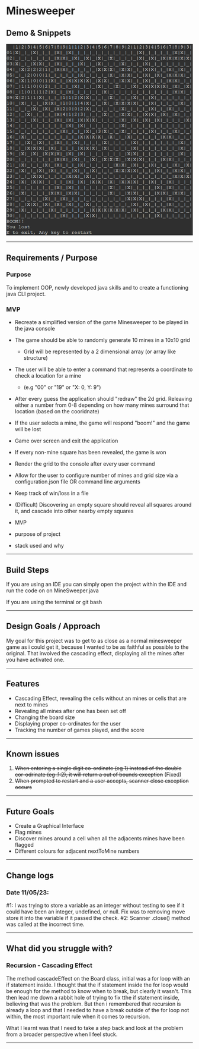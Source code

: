 # Minesweeper

<!-- {add test badges here, all projects you build from here on out will have tests, therefore you should have github workflow badges at the top of your repositories: [Github Workflow Badges](https://docs.github.com/en/actions/monitoring-and-troubleshooting-workflows/adding-a-workflow-status-badge)} -->

## Demo & Snippets

![plot](./assets/boardBomb.png)

---

## Requirements / Purpose

### Purpose

To implement OOP, newly developed java skills and to create a functioning java CLI project.

### MVP

- Recreate a simplified version of the game Minesweeper to be played in the java console
- The game should be able to randomly generate 10 mines in a 10x10 grid

  - Grid will be represented by a 2 dimensional array (or array like structure)

- The user will be able to enter a command that represents a coordinate to check a location for a mine

  - (e.g "00" or "19" or "X: 0, Y: 9")

- After every guess the application should "redraw" the 2d grid. Releaving either a number from 0-8 depending on how many mines surround that location (based on the cooridnate)
- If the user selects a mine, the game will respond "boom!" and the game will be lost
- Game over screen and exit the application

- If every non-mine square has been revealed, the game is won
- Render the grid to the console after every user command

- Allow for the user to configure number of mines and grid size via a configuration.json file OR command line arguments
- Keep track of win/loss in a file
- (Difficult) Discovering an empty square should reveal all squares around it, and cascade into other nearby empty squares

- MVP
- purpose of project
- stack used and why

---

## Build Steps

If you are using an IDE you can simply open the project within the IDE and run the code on on MineSweeper.java

If you are using the terminal or git bash

---

## Design Goals / Approach

My goal for this project was to get to as close as a normal minesweeper game as i could get it, because I wanted to be as faithful as possible to the original. That involved the cascading effect, displaying all the mines after you have activated one.

---

## Features

- Cascading Effect, revealing the cells without an mines or cells that are next to mines
- Revealing all mines after one has been set off
- Changing the board size
- Displaying proper co-ordinates for the user
- Tracking the number of games played, and the score

---

## Known issues

1. ~~When entering a single digit co-ordinate (eg 1) instead of the double cor-odrinate (eg .1:2), it will return a out of bounds exception~~ (Fixed)
2. ~~When prompted to restart and a user accepts, scanner close exception occurs~~

---

## Future Goals

- Create a Graphical Interface
- Flag mines
- Discover mines around a cell when all the adjacents mines have been flagged
- Different colours for adjacent nextToMine numbers

---

## Change logs

### Date 11/05/23:

#1: I was trying to store a variable as an integer without testing to see if it could have been an integer, undefined, or null. Fix was to removing move store it into the variable if it passed the check.
#2: Scanner .close() method was called at the incorrect time.

---

## What did you struggle with?

### Recursion - Cascading Effect

The method cascadeEffect on the Board class, initial was a for loop with an if statement inside. I thought that the if statement inside the for loop would be enough for the method to know when to break, but clearly it wasn't. This then lead me down a rabbit hole of trying to fix tthe if statement inside, believing that was the problem. But then i remembered that recursion is already a loop and that I needed to have a break outside of the for loop not within, the most important rule when it comes to recursion.

What I learnt was that I need to take a step back and look at the problem from a broader perspective when I feel stuck.

---

<!-- ## Licensing Details

- What type of license are you releasing this under?

--- -->

<!-- ## Further details, related projects, reimplementations

- Is this project a reimplementation for something you've done in the past? if so explain it and link it here.
- If it's an API, is there a client app that works with this project? link it -->
